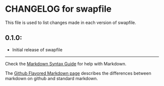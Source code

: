 # CHANGELOG for swapfile

This file is used to list changes made in each version of swapfile.

## 0.1.0:

* Initial release of swapfile

- - - 
Check the [Markdown Syntax Guide](http://daringfireball.net/projects/markdown/syntax) for help with Markdown.

The [Github Flavored Markdown page](http://github.github.com/github-flavored-markdown/) describes the differences between markdown on github and standard markdown.

